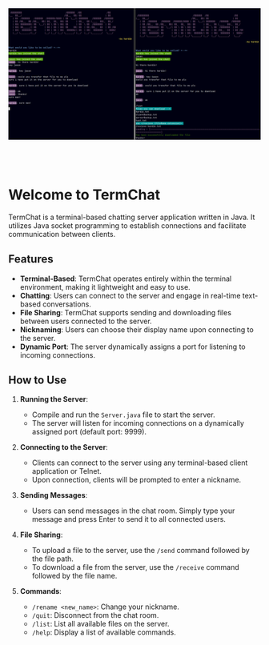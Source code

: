 <center><img src="/photos/termchat1.png" alt="Image Description"><br><br></center> <br><br>


# Welcome to TermChat

TermChat is a terminal-based chatting server application written in Java. 
It utilizes Java socket programming to establish connections and facilitate communication between clients.

## Features

- **Terminal-Based**: TermChat operates entirely within the terminal environment, making it lightweight and easy to use.
- **Chatting**: Users can connect to the server and engage in real-time text-based conversations.
- **File Sharing**: TermChat supports sending and downloading files between users connected to the server.
- **Nicknaming**: Users can choose their display name upon connecting to the server.
- **Dynamic Port**: The server dynamically assigns a port for listening to incoming connections.

## How to Use

1. **Running the Server**:
   - Compile and run the `Server.java` file to start the server.
   - The server will listen for incoming connections on a dynamically assigned port (default port: 9999).

2. **Connecting to the Server**:
   - Clients can connect to the server using any terminal-based client application or Telnet.
   - Upon connection, clients will be prompted to enter a nickname.

3. **Sending Messages**:
   - Users can send messages in the chat room. Simply type your message and press Enter to send it to all connected users.

4. **File Sharing**:
   - To upload a file to the server, use the `/send` command followed by the file path.
   - To download a file from the server, use the `/receive` command followed by the file name.

5. **Commands**:
   - `/rename <new_name>`: Change your nickname.
   - `/quit`: Disconnect from the chat room.
   - `/list`: List all available files on the server.
   - `/help`: Display a list of available commands.
  
  
